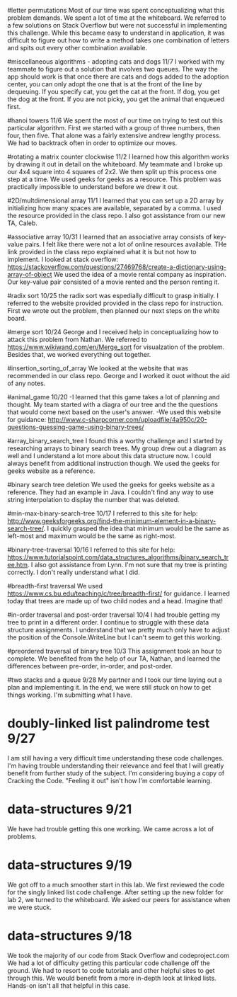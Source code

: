 #letter permutations
Most of our time was spent conceptualizing what this problem demands. We spent a lot of time at the whiteboard. We referred to a few solutions on Stack Overflow but were not successful in implementing
this challenge. While this became easy to understand in application, it was difficult to figure out how to write a method takes one combination of letters and spits out every other combination available.

#miscellaneous algorithms - adopting cats and dogs 11/7
I worked with my teammate to figure out a solution that involves two queues. The way the app should work is that once there are cats and dogs added to the adoption center, you can only adopt the one that is at the 
front of the line by dequeuing. If you specify cat, you get the cat at the front. If dog, you get the dog at the front. If you are not picky, you get the animal that enqueued first.

#hanoi towers 11/6
We spent the most of our time on trying to test out this particular algorithm. First we started with a group of three numbers, then four, then five. That alone was a fairly extensive andrew lengthy process. We had to backtrack often in order to optimize our moves. 

#rotating a matrix counter clockwise 11/2
I learned how this algorithm works by drawing it out in detail on the whiteboard. My teammate and I broke up our 4x4 square into 4 squares of 2x2. We then split up this process one step at a time.
We used geeks for geeks as a resource. This problem was practically impossible to understand before we drew it out. 

#2D/multdimensional array 11/1
I learned that you can set up a 2D array by initializing how many spaces are available, separated by a comma.
I used the resource provided in the class repo. I also got assistance from our new TA, Caleb.

#associative array 10/31
I learned that an associative array consists of key-value pairs.
I felt like there were not a lot of online resources available. THe link provided in the class repo explained what it is but not how to implement.
I looked at stack overflow: https://stackoverflow.com/questions/27469768/create-a-dictionary-using-array-of-object
We used the idea of a movie rental company as inspiration. Our key-value pair consisted of a movie rented and the person renting it.

#radix sort 10/25
the radix sort was espedially difficult to grasp initially. I referred to the website provided provided in the class repo for instruction. First we wrote out the problem, then 
planned our next steps on the white board.

#merge sort 10/24
George and I received help in conceptualizing how to attack this problem from Nathan. We referred to https://www.wikiwand.com/en/Merge_sort for visualzation of the 
problem. Besides that, we worked everything out together.

#insertion_sorting_of_array
We looked at the website that was recommended in our class repo.
George and I worked it ouot without the aid of any notes.

#animal_game 10/20
-I learned that this game takes a lot of planning and thought. My team started with a diagra of our tree and the the questions that would come next based on the user's answer.
-We used this website for guidance: http://www.c-sharpcorner.com/uploadfile/4a950c/20-questions-guessing-game-using-binary-trees/

#array_binary_search_tree
I found this a worthy challenge and I started by researching arrays to binary search trees. My group drew out a diagram
as well and I understand a lot more about this data structure now. I could always benefit from additional instruction though.
We used the geeks for geeks website as a reference.

#binary search tree deletion
We used the geeks for geeks website as a reference. They had an example in Java. 
I couldn't find any way to use string interpolation to display the number that was deleted.

#min-max-binary-search-tree 10/17
I referred to this site for help: http://www.geeksforgeeks.org/find-the-minimum-element-in-a-binary-search-tree/. I quickly grasped the idea that minimum would be the same as left-most and maximum would be the same as right-most.

#binary-tree-traversal 10/16
I referred to this site for help: https://www.tutorialspoint.com/data_structures_algorithms/binary_search_tree.htm. I also got assistance from Lynn. I'm not sure that my tree is printing correctly. I don't really understand what I did.

#breadth-first traversal
We used https://www.cs.bu.edu/teaching/c/tree/breadth-first/ for guidance. I learned today that trees are made up of two child nodes and a head. Imagine that!

#in-order traversal and post-order traversal 10/4
I had trouble getting my tree to print in a different order. I continue to struggle with these data structure assignments. I understand that we pretty much only have to adjust the position of
the Console.WriteLine but I can't seem to get this working.

#preordered traversal of binary tree 10/3
This assignment took an hour to complete. We benefited from the help of our TA, Nathan, and learned the differences between pre-order, in-order, and post-order.

#two stacks and a queue 9/28
My partner and I took our time laying out a plan and implementing it. In the end, we were still stuck on how to get things working. I'm submitting what I have.

# doubly-linked list palindrome test 9/27
I am still having a very difficult time understanding these code challenges. I'm having trouble understanding their relevance and feel that I will greatly benefit from further study of 
the subject. I'm considering buying a copy of Cracking the Code. "Feeling it out" isn't how I'm comfortable learning.

# data-structures 9/21
We have had trouble getting this one working. We came across a lot of problems.

# data-structures 9/19
We got off to a much smoother start in this lab.
We first reviewed the code for the singly linked list code challenge.
After setting up the new folder for lab 2, we turned to the whiteboard.
We asked our peers for assistance when we were stuck.

# data-structures 9/18
We took the majority of our code from Stack Overflow and codeproject.com
We had a lot of difficulty getting this particular code challenge off the ground.
We had to resort to code tutorials and other helpful sites to get through this.
We would benefit from a more in-depth look at linked lists. Hands-on isn't all that helpful in this case.
